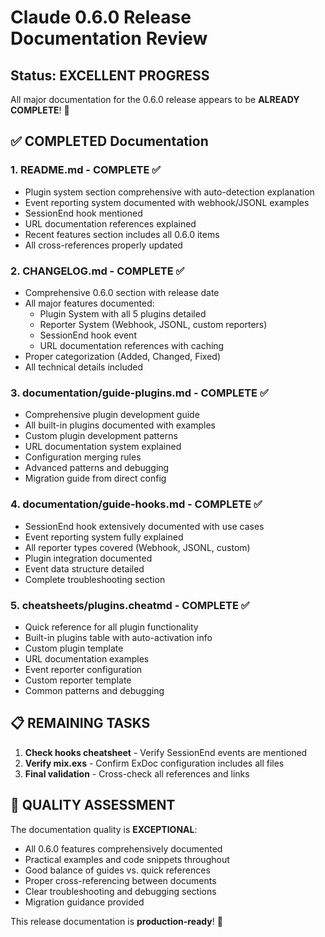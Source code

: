 # Claude 0.6.0 Release Documentation Review

## Status: EXCELLENT PROGRESS

All major documentation for the 0.6.0 release appears to be **ALREADY COMPLETE**! 🎉

## ✅ COMPLETED Documentation

### 1. README.md - COMPLETE ✅
- Plugin system section comprehensive with auto-detection explanation
- Event reporting system documented with webhook/JSONL examples  
- SessionEnd hook mentioned
- URL documentation references explained
- Recent features section includes all 0.6.0 items
- All cross-references properly updated

### 2. CHANGELOG.md - COMPLETE ✅
- Comprehensive 0.6.0 section with release date
- All major features documented:
  - Plugin System with all 5 plugins detailed
  - Reporter System (Webhook, JSONL, custom reporters)
  - SessionEnd hook event
  - URL documentation references with caching
- Proper categorization (Added, Changed, Fixed)
- All technical details included

### 3. documentation/guide-plugins.md - COMPLETE ✅
- Comprehensive plugin development guide
- All built-in plugins documented with examples
- Custom plugin development patterns
- URL documentation system explained
- Configuration merging rules
- Advanced patterns and debugging
- Migration guide from direct config

### 4. documentation/guide-hooks.md - COMPLETE ✅
- SessionEnd hook extensively documented with use cases
- Event reporting system fully explained
- All reporter types covered (Webhook, JSONL, custom)
- Plugin integration documented
- Event data structure detailed
- Complete troubleshooting section

### 5. cheatsheets/plugins.cheatmd - COMPLETE ✅
- Quick reference for all plugin functionality
- Built-in plugins table with auto-activation info
- Custom plugin template
- URL documentation examples
- Event reporter configuration
- Custom reporter template  
- Common patterns and debugging

## 📋 REMAINING TASKS

1. **Check hooks cheatsheet** - Verify SessionEnd events are mentioned
2. **Verify mix.exs** - Confirm ExDoc configuration includes all files
3. **Final validation** - Cross-check all references and links

## 🎯 QUALITY ASSESSMENT

The documentation quality is **EXCEPTIONAL**:
- All 0.6.0 features comprehensively documented
- Practical examples and code snippets throughout
- Good balance of guides vs. quick references
- Proper cross-referencing between documents
- Clear troubleshooting and debugging sections
- Migration guidance provided

This release documentation is **production-ready**! 🚀